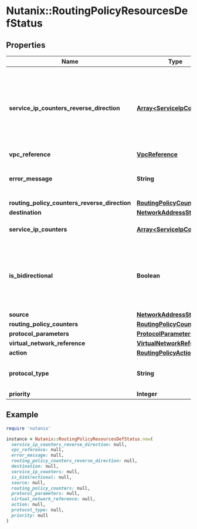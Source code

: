 # Nutanix::RoutingPolicyResourcesDefStatus

## Properties

| Name | Type | Description | Notes |
| ---- | ---- | ----------- | ----- |
| **service_ip_counters_reverse_direction** | [**Array&lt;ServiceIpCounters&gt;**](ServiceIpCounters.md) | Policy counters for each service IP for reverse direction reroute routing policy. Applicable only if is_bidirectional is true.  | [optional] |
| **vpc_reference** | [**VpcReference**](VpcReference.md) |  | [optional] |
| **error_message** | **String** | Error message describing why the routing policy is inactive.  | [optional] |
| **routing_policy_counters_reverse_direction** | [**RoutingPolicyCounters**](RoutingPolicyCounters.md) |  | [optional] |
| **destination** | [**NetworkAddressStatus**](NetworkAddressStatus.md) |  | [optional] |
| **service_ip_counters** | [**Array&lt;ServiceIpCounters&gt;**](ServiceIpCounters.md) | Policy counters for each service IP. | [optional] |
| **is_bidirectional** | **Boolean** | Whether to configure/install policy in reverse direction too (i.e matching traffic from destination to source)  | [optional][default to false] |
| **source** | [**NetworkAddressStatus**](NetworkAddressStatus.md) |  | [optional] |
| **routing_policy_counters** | [**RoutingPolicyCounters**](RoutingPolicyCounters.md) |  | [optional] |
| **protocol_parameters** | [**ProtocolParametersStatus**](ProtocolParametersStatus.md) |  | [optional] |
| **virtual_network_reference** | [**VirtualNetworkReference**](VirtualNetworkReference.md) |  | [optional] |
| **action** | [**RoutingPolicyActionStatus**](RoutingPolicyActionStatus.md) |  | [optional] |
| **protocol_type** | **String** | The IP protocol type of traffic that is entering the router.  | [optional] |
| **priority** | **Integer** |  | [optional] |

## Example

```ruby
require 'nutanix'

instance = Nutanix::RoutingPolicyResourcesDefStatus.new(
  service_ip_counters_reverse_direction: null,
  vpc_reference: null,
  error_message: null,
  routing_policy_counters_reverse_direction: null,
  destination: null,
  service_ip_counters: null,
  is_bidirectional: null,
  source: null,
  routing_policy_counters: null,
  protocol_parameters: null,
  virtual_network_reference: null,
  action: null,
  protocol_type: null,
  priority: null
)
```

